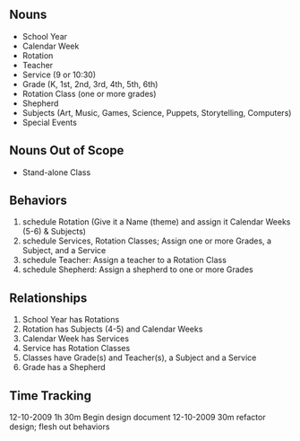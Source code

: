 ## Nouns ##
  * School Year
  * Calendar Week
  * Rotation
  * Teacher
  * Service (9 or 10:30)
  * Grade (K, 1st, 2nd, 3rd, 4th, 5th, 6th)
  * Rotation Class (one or more grades)
  * Shepherd
  * Subjects (Art, Music, Games, Science, Puppets, Storytelling, Computers)
  * Special Events

## Nouns Out of Scope ##
  * Stand-alone Class

## Behaviors ##
  1. schedule Rotation (Give it a Name (theme) and assign it Calendar Weeks (5-6) & Subjects)
  1. schedule Services, Rotation Classes; Assign one or more Grades, a Subject, and a Service
  1. schedule Teacher: Assign a teacher to a Rotation Class
  1. schedule Shepherd: Assign a shepherd to one or more Grades


## Relationships ##
  1. School Year has Rotations
  1. Rotation has Subjects (4-5) and Calendar Weeks
  1. Calendar Week has Services
  1. Service has Rotation Classes
  1. Classes have Grade(s) and Teacher(s), a Subject and a Service
  1. Grade has a Shepherd

## Time Tracking ##

12-10-2009 1h 30m Begin design document
12-10-2009 30m refactor design; flesh out behaviors